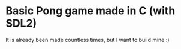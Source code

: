 # Basic Pong game made in C (with SDL2)

It is already been made countless times, but I want to build mine :)
